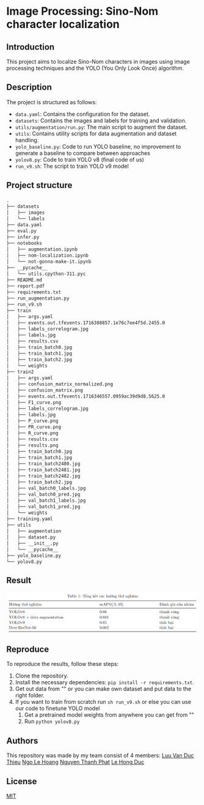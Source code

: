 # Image Processing: Sino-Nom character localization

## Introduction

This project aims to localize Sino-Nom characters in images using image processing techniques and the YOLO (You Only Look Once) algorithm.

## Description

The project is structured as follows:

- `data.yaml`: Contains the configuration for the dataset.
- `datasets`: Contains the images and labels for training and validation.
- `utils/augmentation/run.py`: The main script to augment the dataset.
- `utils`: Contains utility scripts for data augmentation and dataset handling.
- `yolo_baseline.py`: Code to run YOLO baseline, no improvement to generate a baseline to compare between approaches
- `yolov8.py`: Code to train YOLO v8 (final code of us) 
- `run_v9.sh`: The script to train YOLO v9 model

## Project structure

```
.
├── datasets
│   ├── images
│   └── labels
├── data.yaml
├── eval.py
├── infer.py
├── notebooks
│   ├── augmentation.ipynb
│   ├── nom-localization.ipynb
│   └── not-gonna-make-it.ipynb
├── __pycache__
│   └── utils.cpython-311.pyc
├── README.md
├── report.pdf
├── requirements.txt
├── run_augmentation.py
├── run_v9.sh
├── train
│   ├── args.yaml
│   ├── events.out.tfevents.1716308857.1e76c7ee4f5d.2455.0
│   ├── labels_correlogram.jpg
│   ├── labels.jpg
│   ├── results.csv
│   ├── train_batch0.jpg
│   ├── train_batch1.jpg
│   ├── train_batch2.jpg
│   └── weights
├── train2
│   ├── args.yaml
│   ├── confusion_matrix_normalized.png
│   ├── confusion_matrix.png
│   ├── events.out.tfevents.1716346557.0959ac39d9d8.5625.0
│   ├── F1_curve.png
│   ├── labels_correlogram.jpg
│   ├── labels.jpg
│   ├── P_curve.png
│   ├── PR_curve.png
│   ├── R_curve.png
│   ├── results.csv
│   ├── results.png
│   ├── train_batch0.jpg
│   ├── train_batch1.jpg
│   ├── train_batch2480.jpg
│   ├── train_batch2481.jpg
│   ├── train_batch2482.jpg
│   ├── train_batch2.jpg
│   ├── val_batch0_labels.jpg
│   ├── val_batch0_pred.jpg
│   ├── val_batch1_labels.jpg
│   ├── val_batch1_pred.jpg
│   └── weights
├── training.yaml
├── utils
│   ├── augmentation
│   ├── dataset.py
│   ├── __init__.py
│   └── __pycache__
├── yolo_baseline.py
└── yolov8.py
```

## Result

![result-table](result.png)

## Reproduce

To reproduce the results, follow these steps:

1. Clone the repository.
2. Install the necessary dependencies: `pip install -r requirements.txt`.
3. Get out data from "" or you can make own dataset and put data to the right folder.
4. If you want to train from scratch run `sh run_v9.sh` or else you can use our code to finetune YOLO model
   1. Get a pretrained model weights from anywhere you can get from ""
   2. Run `python yolov8.py`
## Authors
This repository was made by my team consist of 4 members:
[Luu Van Duc Thieu](https://github.com/echodrift)
[Ngo Le Hoang](https://github.com/armistcxy)
[Nguyen Thanh Phat](https://github.com/aqu4holic)
[Le Hong Duc](https://github.com/tedomi2705)

## License
[MIT](https://choosealicense.com/licenses/mit/)

